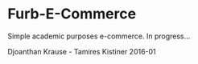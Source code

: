 # Furb-E-Commerce

Simple academic purposes e-commerce. In progress...

Djoanthan Krause - Tamires Kistiner 2016-01
